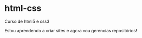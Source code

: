 # html-css
 Curso de html5 e css3

 Estou aprendendo a criar sites e agora vou gerencias repositórios!
